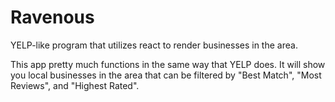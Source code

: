 # Ravenous
YELP-like program that utilizes react to render businesses in the area.

This app pretty much functions in the same way that YELP does.
It will show you local businesses in the area that can be filtered by "Best Match", "Most Reviews", and "Highest Rated".

